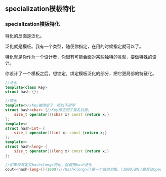 ## specialization模板特化

### specialization模板特化

特化的反面是泛化。

泛化就是模板。我有一个类型，随便你指定，在用的时候指定就可以了。

特化就是你作为一个设计者，你很有可能会面对某些独特的类型，要做特殊的设计。

你设计了一个模板之后，想锁定，绑定模板泛化的部分，把它更局部的特征化。

```cpp
//泛化
template<class Key>
struct hash {};

//特化
template<>//Key被绑定了，所以不用写
struct hash<char> {//Key绑定到了类名后面。
    size_t operator()(char x) const {return x;}
};
template<>
struct hash<int> {
    size_t operator()(int x) const {return x;}
};
template<>
struct hash<long> {
    size_t operator()(long x) const {return x;}
};

//如果没有定义hash<long>特化，就调用hash泛化
cout<<hash<long>()(1000);//hash<long>()是一个临时对象。(1000)的()是启动operator()函数，1000是传入的参数。
```

